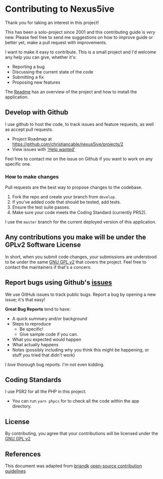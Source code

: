 # Contributing to Nexus5ive
Thank you for taking an interest in this project!

This has been a solo-project since 2001 and this contributing guide is *very* new. Please feel free to send me suggestions on how to improve guide or better yet, make a pull request with improvements. 

I want to make it easy to contribute. This is a small project and I'd welcome any help you can give, whether it's:

- Reporting a bug
- Discussing the current state of the code
- Submitting a fix
- Proposing new features

The [Readme](readme.md) has an overview of the project and how to install the application. 

## Develop with Github
I use github to host the code, to track issues and feature requests, as well as accept pull requests.

* Project Roadmap at https://github.com/christiancable/nexus5ive/projects/2
* View issues with ['Help wanted'](https://github.com/christiancable/nexus5ive/issues?q=is%3Aissue+is%3Aopen+label%3A%22help+wanted%22)

Feel free to contact me on the issue on Github if you want to work on any specific one.

### How to make changes
Pull requests are the best way to propose changes to the codebase. 

1. Fork the repo and create your branch from `develop`.
2. If you've added code that should be tested, add tests.
3. Ensure the test suite passes.
4. Make sure your code meets the Coding Standard (currently PRS2).

I use the `master` branch for the current deployed version of this application. 

## Any contributions you make will be under the GPLv2 Software License
In short, when you submit code changes, your submissions are understood to be under the same [GNU GPL v2](LICENCE) that covers the project. Feel free to contact the maintainers if that's a concern.

## Report bugs using Github's [issues](https://github.com/christiancable/nexus5ive/issues)
We use GitHub issues to track public bugs. Report a bug by opening a new issue; it's that easy!

**Great Bug Reports** tend to have:

- A quick summary and/or background
- Steps to reproduce
  - Be specific!
  - Give sample code if you can.
- What you expected would happen
- What actually happens
- Notes (possibly including why you think this might be happening, or stuff you tried that didn't work)

I *love* thorough bug reports. I'm not even kidding.

## Coding Standards
I use PSR2 for all the PHP in this project.

* You can run `yarn phpcs` for to check all the code within the app directory.

## License
By contributing, you agree that your contributions will be licensed under the [GNU GPL v2](LICENCE)

## References
This document was adapted from [briandk](https://gist.github.com/briandk/) [open-source contribution guidelines](https://gist.github.com/briandk/3d2e8b3ec8daf5a27a62)